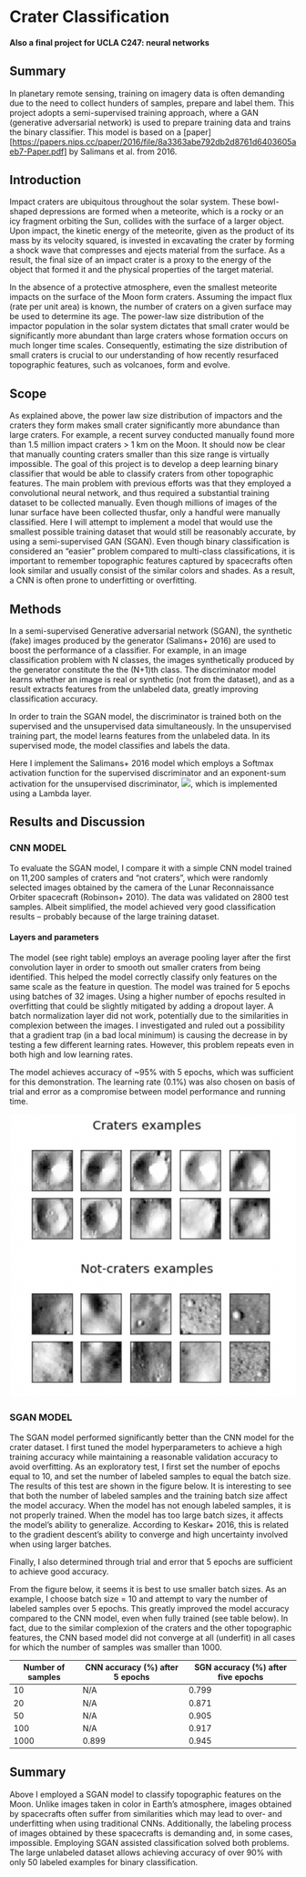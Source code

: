 # Crater Classification
#### Also a final project for UCLA C247: neural networks

## Summary
In planetary remote sensing, training on imagery data is often demanding due to the need to collect hunders of samples, prepare and label them. This project adopts a semi-supervised training approach, where a GAN (generative adversarial network) is used to prepare training data and trains the binary classifier. This model is based on a [paper][https://papers.nips.cc/paper/2016/file/8a3363abe792db2d8761d6403605aeb7-Paper.pdf] by Salimans et al. from 2016.


## Introduction
Impact craters are ubiquitous throughout the solar system. These bowl-shaped depressions are formed when a meteorite, which is a rocky or an icy fragment orbiting the Sun, collides with the surface of a larger object. Upon impact, the kinetic energy of the meteorite, given as the product of its mass by its velocity squared, is invested in excavating the crater by forming a shock wave that compresses and ejects material from the surface. As a result, the final size of an impact crater is a proxy to the energy of the object that formed it and the physical properties of the target material.

In the absence of a protective atmosphere, even the smallest meteorite impacts on the surface of the Moon form craters. Assuming the impact flux (rate per unit area) is known, the number of craters on a given surface may be used to determine its age. The power-law size distribution of the impactor population in the solar system dictates that small crater would be significantly more abundant than large craters whose formation occurs on much longer time scales. Consequently, estimating the size distribution of small craters is crucial to our understanding of how recently resurfaced topographic features, such as volcanoes, form and evolve.

## Scope
As explained above, the power law size distribution of impactors and the craters they form makes small crater significantly more abundance than large craters. For example, a recent survey conducted manually found more than 1.5 million impact craters > 1 km on the Moon. It should now be clear that manually counting craters smaller than this size range is virtually impossible.
The goal of this project is to develop a deep learning binary classifier that would be able to classify craters from other topographic features. The main problem with previous efforts was that they employed a convolutional neural network, and thus required a substantial training dataset to be collected manually. Even though millions of images of the lunar surface have been collected thusfar, only a handful were manually classified. Here I will attempt to implement a model that would use the smallest possible training dataset that would still be reasonably accurate, by using a semi-supervised GAN (SGAN). 
Even though binary classification is considered an “easier” problem compared to multi-class classifications, it is important to remember topographic features captured by spacecrafts often look similar and usually consist of the similar colors and shades. As a result, a CNN is often prone to underfitting or overfitting.

## Methods
In a semi-supervised Generative adversarial network (SGAN), the synthetic (fake) images produced by the generator (Salimans+ 2016) are used to boost the performance of a classifier. For example, in an image classification problem with N classes, the images synthetically produced by the generator constitute the the (N+1)th class. The discriminator model learns whether an image is real or synthetic (not from the dataset), and as a result extracts features from the unlabeled data, greatly improving classification accuracy.

In order to train the SGAN model, the discriminator is trained both on the supervised and the unsupervised data simultaneously.  In the unsupervised training part, the model learns features from the unlabeled data. In its supervised mode, the model classifies and labels the data.

Here I implement the Salimans+ 2016 model which employs a Softmax activation function for the supervised discriminator and an exponent-sum activation for the unsupervised discriminator, <img src="https://render.githubusercontent.com/render/math?math=D_{u} = \frac{\sum \exp{l_k(x)}}{1+\sum{\exp{l_k(x)}}}">, which is implemented using a Lambda layer.

## Results and Discussion
### CNN MODEL
To evaluate the SGAN model, I compare it with a simple CNN model trained on 11,200 samples of craters and “not craters”, which were randomly selected images obtained by the camera of the Lunar Reconnaissance Orbiter spacecraft (Robinson+ 2010). The data was validated on 2800 test samples. Albeit simplified, the model achieved very good classification results – probably because of the large training dataset. 

#### Layers and parameters
The model (see right table) employs an average pooling layer after the first convolution layer in order to smooth out smaller craters from being identified. This helped the model correctly classify only features on the same scale as the feature in question. The model was trained for 5 epochs using batches of 32 images. Using a higher number of epochs resulted in overfitting that could be slightly mitigated by adding a dropout layer. A batch normalization layer did not work, potentially due to the similarities in complexion between the images. I investigated and ruled out a possibility that a gradient trap (in a bad local minimum) is causing the decrease in by testing a few different learning rates. However, this problem repeats even in both high and low learning rates.

The model achieves accuracy of ~95% with 5 epochs, which was sufficient for this demonstration. The learning rate (0.1%) was also chosen on basis of trial and error as a compromise between model performance and running time.

![Training samples. Top: craters. Bottom: non-craters](https://github.com/liorruba/crater_classification/blob/main/craters.png)

### SGAN MODEL
The SGAN model performed significantly better than the CNN model for the crater dataset. I first tuned the model hyperparameters to achieve a high training accuracy while maintaining a reasonable validation accuracy to avoid overfitting. As an exploratory test, I first set the number of epochs equal to 10, and set the number of labeled samples to equal the batch size. The results of this test are shown in the figure below. It is interesting to see that both the number of labeled samples and the training batch size affect the model accuracy. When the model has not enough labeled samples, it is not properly trained. When the model has too large batch sizes, it affects the model’s ability to generalize. According to Keskar+ 2016, this is related to the gradient descent’s ability to converge and high uncertainty involved when using larger batches.

Finally, I also determined through trial and error that 5 epochs are sufficient to achieve good accuracy.

From the figure below, it seems it is best to use smaller batch sizes. As an example, I choose batch size = 10 and attempt to vary the number of labeled samples over 5 epochs.  This greatly improved the model accuracy compared to the CNN model, even when fully trained (see table below). In fact, due to the similar complexion of the craters and the other topographic features, the CNN based model did not converge at all (underfit) in all cases for which the number of samples was smaller than 1000.



| Number of samples  |  CNN accuracy (%) after 5 epochs | SGN accuracy (%) after five epochs  |
|---|---|---|
| 10  |  N/A | 0.799  |
| 20  |  N/A | 0.871  |
| 50  |  N/A  | 0.905  |
| 100  |  N/A  | 0.917  |
| 1000 |  0.899 |  0.945 |

## Summary
Above I employed a SGAN model to classify topographic features on the Moon. Unlike images taken in color in Earth’s atmosphere, images obtained by spacecrafts often suffer from similarities which may lead to over- and underfitting when using traditional CNNs. Additionally, the labeling process of images obtained by these spacecrafts is demanding and, in some cases, impossible. Employing SGAN assisted classification solved both problems. The large unlabeled dataset allows achieving accuracy of over 90% with only 50 labeled examples for binary classification.



